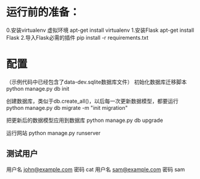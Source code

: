 运行前的准备：
==============
0.安装virtualenv 虚拟环境
    apt-get install virtualenv
1.安装Flask
    apt-get install Flask
2.导入Flask必需的插件
    pip install -r requirements.txt

配置
===============
（示例代码中已经包含了data-dev.sqlite数据库文件）
初始化数据库迁移脚本
python manage.py db init

创建数据库，类似于db.create_all()，以后每一次更新数据模型，都要运行
python manage.py db migrate -m "init migration"

把更新后的数据模型应用到数据库
python manage.py db upgrade

运行网站
python manage.py runserver


测试用户
----------
用户名 john@example.com 密码 cat
用户名 sam@example.com 密码 sam
